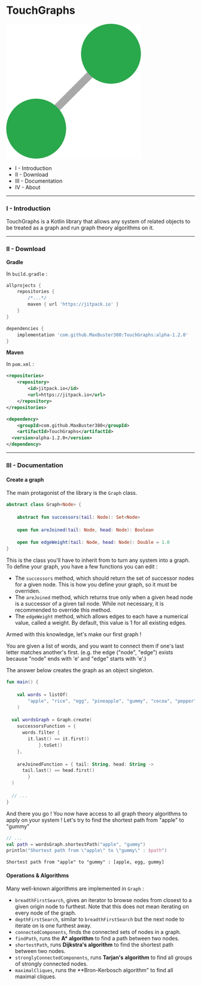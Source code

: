 # TouchGraphs

![icon.svg](icon.svg)

- I - Introduction
- II - Download
- III - Documentation
- IV - About

---

### I - Introduction

TouchGraphs is a Kotlin library that allows any system of related
objects to be treated as a graph and run graph theory algorithms on it.

---

### II - Download

__Gradle__

In `build.gradle` :

```gradle
allprojects {
	repositories {
		/*...*/
		maven { url 'https://jitpack.io' }
	}
}
```

```gradle
dependencies {
    implementation 'com.github.MaxBuster380:TouchGraphs:alpha-1.2.0'
}
```

__Maven__

In `pom.xml` :

```xml
<repositories>
	<repository>
	    <id>jitpack.io</id>
	    <url>https://jitpack.io</url>
	</repository>
</repositories>
```

```xml
<dependency>
    <groupId>com.github.MaxBuster380</groupId>
    <artifactId>TouchGraphs</artifactId>
  <version>alpha-1.2.0</version>
</dependency>
```

---

### III - Documentation

#### Create a graph

The main protagonist of the library is the `Graph` class.

```kt
abstract class Graph<Node> {

    abstract fun successors(tail: Node): Set<Node>

    open fun areJoined(tail: Node, head: Node): Boolean

    open fun edgeWeight(tail: Node, head: Node): Double = 1.0
}
```

This is the class you'll have to inherit from to turn any system into a graph.
To define your graph, you have a few functions you can edit :

- The `successors` method, which should return the set of successor nodes for a given node. This is how you define your
  graph, so it must be overriden.
- The `areJoined` method, which returns true only when a given head node is a successor of a given tail node. While not
  necessary, it is recommended to override this method.
- The `edgeWeight` method, which allows edges to each have a numerical value, called a weight. By default, this value is
  1 for all existing edges.

Armed with this knowledge, let's make our first graph !

You are given a list of words, and you want to connect them if one's last letter matches another's first. (e.g. the
edge ("node", "edge") exists because "node" ends with 'e' and "edge" starts with 'e'.)

The answer below creates the graph as an object singleton.

```kt
fun main() {

    val words = listOf(
        "apple", "rice", "egg", "pineapple", "gummy", "cocoa", "pepper", "cup"
    )

  val wordsGraph = Graph.create(
    successorsFunction = {
      words.filter {
        it.last() == it.first()
            }.toSet()
    },

    areJoinedFunction = { tail: String, head: String ->
      tail.last() == head.first()
        }
  )

  // ...
}
```

And there you go ! You now have access to all graph theory algorithms to apply on your system !
Let's try to find the shortest path from "apple" to "gummy"

```kt
// ...
val path = wordsGraph.shortestPath("apple", "gummy")
println("Shortest path from \"apple\" to \"gummy\" : $path")
```

```
Shortest path from "apple" to "gummy" : [apple, egg, gummy]
```

#### Operations & Algorithms

Many well-known algorithms are implemented in `Graph` :

- `breadthFirstSearch`, gives an iterator to browse nodes from closest to a given origin node to furthest. Note that
  this does not mean iterating on every node of the graph.
- `depthFirstSearch`, similar to `breadthFirstSearch` but the next node to iterate on is one furthest away.
- `connectedComponents`, finds the connected sets of nodes in a graph.
- `findPath`, runs the **A\* algorithm** to find a path between two nodes.
- `shortestPath`, runs **Dijkstra's algorithm** to find the shortest path between two nodes.
- `stronglyConnectedComponents`, runs **Tarjan's algorithm** to find all groups of strongly connected nodes.
- `maximalCliques`, runs the **Bron-Kerbosch algorithm" to find all maximal cliques.

